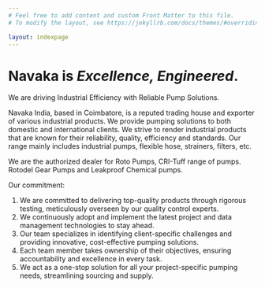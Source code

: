 ```yaml
---
# Feel free to add content and custom Front Matter to this file.
# To modify the layout, see https://jekyllrb.com/docs/themes/#overriding-theme-defaults

layout: indexpage
---
```

# Navaka is *Excellence, Engineered*.

We are driving Industrial Efficiency with Reliable Pump Solutions.


Navaka India, based in Coimbatore, is a reputed trading house and exporter of various industrial products. We provide pumping solutions to both domestic and international clients. We strive to render industrial products that are known for their reliability, quality, efficiency and standards. Our range mainly includes industrial pumps, flexible hose, strainers, filters, etc.

We are the authorized dealer for Roto Pumps, CRI-Tuff range of pumps. Rotodel Gear Pumps and Leakproof Chemical pumps.

Our commitment:

1. We are committed to delivering top-quality products through rigorous testing, meticulously overseen by our quality control experts.
2. We continuously adopt and implement the latest project and data management technologies to stay ahead.
3. Our team specializes in identifying client-specific challenges and providing innovative, cost-effective pumping solutions.
4. Each team member takes ownership of their objectives, ensuring accountability and excellence in every task.
5. We act as a one-stop solution for all your project-specific pumping needs, streamlining sourcing and supply.
